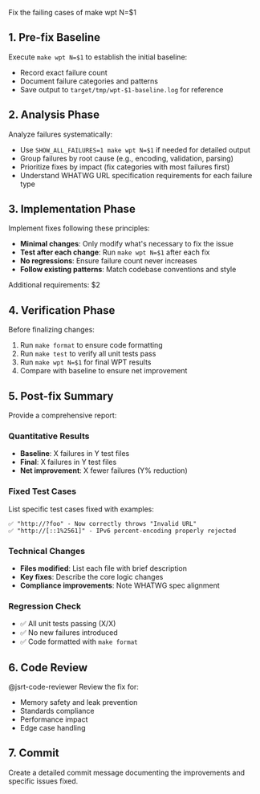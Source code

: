 Fix the failing cases of make wpt N=$1

## 1. Pre-fix Baseline
Execute `make wpt N=$1` to establish the initial baseline:
- Record exact failure count
- Document failure categories and patterns
- Save output to `target/tmp/wpt-$1-baseline.log` for reference

## 2. Analysis Phase
Analyze failures systematically:
- Use `SHOW_ALL_FAILURES=1 make wpt N=$1` if needed for detailed output
- Group failures by root cause (e.g., encoding, validation, parsing)
- Prioritize fixes by impact (fix categories with most failures first)
- Understand WHATWG URL specification requirements for each failure type

## 3. Implementation Phase
Implement fixes following these principles:
- **Minimal changes**: Only modify what's necessary to fix the issue
- **Test after each change**: Run `make wpt N=$1` after each fix
- **No regressions**: Ensure failure count never increases
- **Follow existing patterns**: Match codebase conventions and style

Additional requirements: $2

## 4. Verification Phase
Before finalizing changes:
1. Run `make format` to ensure code formatting
2. Run `make test` to verify all unit tests pass
3. Run `make wpt N=$1` for final WPT results
4. Compare with baseline to ensure net improvement

## 5. Post-fix Summary
Provide a comprehensive report:

### Quantitative Results
- **Baseline**: X failures in Y test files
- **Final**: X failures in Y test files
- **Net improvement**: X fewer failures (Y% reduction)

### Fixed Test Cases
List specific test cases fixed with examples:
```
✅ "http://?foo" - Now correctly throws "Invalid URL"
✅ "http://[::1%2561]" - IPv6 percent-encoding properly rejected
```

### Technical Changes
- **Files modified**: List each file with brief description
- **Key fixes**: Describe the core logic changes
- **Compliance improvements**: Note WHATWG spec alignment

### Regression Check
- ✅ All unit tests passing (X/X)
- ✅ No new failures introduced
- ✅ Code formatted with `make format`

## 6. Code Review
@jsrt-code-reviewer Review the fix for:
- Memory safety and leak prevention
- Standards compliance
- Performance impact
- Edge case handling

## 7. Commit
Create a detailed commit message documenting the improvements and specific issues fixed.
